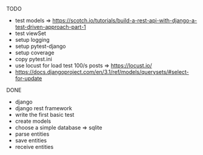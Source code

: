 TODO
- test models => https://scotch.io/tutorials/build-a-rest-api-with-django-a-test-driven-approach-part-1
- test viewSet
- setup logging
- setup pytest-django
- setup coverage
- copy pytest.ini
- use locust for load test 100/s posts => https://locust.io/
- https://docs.djangoproject.com/en/3.1/ref/models/querysets/#select-for-update

DONE
- django
- django rest framework
- write the first basic test
- create models
- choose a simple database => sqlite
- parse entities
- save entities
- receive entities
